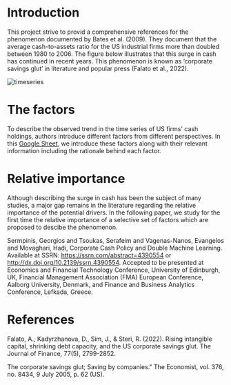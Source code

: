 # Introduction
This project strive to provid a comprehensive references for the phenomenon documented by Bates et al. (2009). They document that the average cash-to-assets ratio for the US industrial firms more than doubled between 1980 to 2006. The figure below illustrates that this surge in cash has continued in recent years.
This phenomenon is known as ‘corporate savings glut’ in literature and popular press (Falato et al., 2022).

![timeseries](https://user-images.githubusercontent.com/81563436/222896767-605bacb9-0e9f-4a8b-94cd-35e13a71a507.png)



# The factors
To describe the observed trend in the time series of US firms' cash holdings, authors introduce different factors from different perspectives. 
In this [Google Sheet](https://docs.google.com/spreadsheets/d/1wYnN-2_9oZmnNFHefQrnmEiUmphaRApzCQQVirDD7hM/edit?usp=sharing), we introduce these factors along with their relevant information including the rationale behind each factor.

 
# Relative importance

Although describing the surge in cash has been the subject of many studies, a major gap remains in the literature regarding the relative importance of the potential drivers. In the following paper, we study for the first time the relative importance of a selective set of factors which are proposed to descibe the phenomenon. 

Sermpinis, Georgios and Tsoukas, Serafeim and Vagenas-Nanos, Evangelos and Movaghari, Hadi, Corporate Cash Policy and Double Machine Learning. Available at SSRN: https://ssrn.com/abstract=4390554 or http://dx.doi.org/10.2139/ssrn.4390554. Accepted to be presented at Economics and Financial Technology Conference, University of Edinburgh, UK, Financial Management Association (FMA) European Conference, Aalborg University, Denmark, and Finance and Business Analytics Conference, Lefkada, Greece.


# References
Falato, A., Kadyrzhanova, D., Sim, J., & Steri, R. (2022). Rising intangible capital, shrinking debt capacity, and the US corporate savings glut. The Journal of Finance, 77(5), 2799-2852.

The corporate savings glut; Saving by companies." The Economist, vol. 376, no. 8434, 9 July 2005, p. 62 (US).
